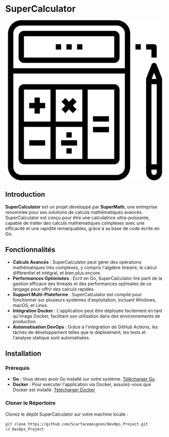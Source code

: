 # SuperCalculator

![SuperCalculator Logo](img\calculator.png)

## Introduction

**SuperCalculator** est un projet développé par **SuperMath**, une entreprise renommée pour ses solutions de calculs mathématiques avancés. SuperCalculator est conçu pour être une calculatrice ultra-puissante, capable de traiter des calculs mathématiques complexes avec une efficacité et une rapidité remarquables, grâce à sa base de code écrite en Go.

## Fonctionnalités

- **Calculs Avancés** : SuperCalculator peut gérer des opérations mathématiques très complexes, y compris l'algèbre linéaire, le calcul différentiel et intégral, et bien plus encore.
- **Performances Optimisées** : Écrit en Go, SuperCalculator tire parti de la gestion efficace des threads et des performances optimales de ce langage pour offrir des calculs rapides.
- **Support Multi-Plateforme** : SuperCalculator est compilé pour fonctionner sur plusieurs systèmes d'exploitation, incluant Windows, macOS, et Linux.
- **Intégration Docker** : L'application peut être déployée facilement en tant qu'image Docker, facilitant son utilisation dans des environnements de production.
- **Automatisation DevOps** : Grâce à l'intégration de GitHub Actions, les tâches de développement telles que le déploiement, les tests et l'analyse statique sont automatisées.

## Installation

### Prérequis

- **Go** : Vous devez avoir Go installé sur votre système. [Télécharger Go](https://golang.org/dl/)
- **Docker** : Pour exécuter l'application via Docker, assurez-vous que Docker est installé. [Télécharger Docker](https://www.docker.com/get-started)

### Cloner le Répertoire

Clonez le dépôt SuperCalculator sur votre machine locale :

```bash
git clone https://github.com/Scarfacemoignon/DevOps_Project.git
cd DevOps_Project
